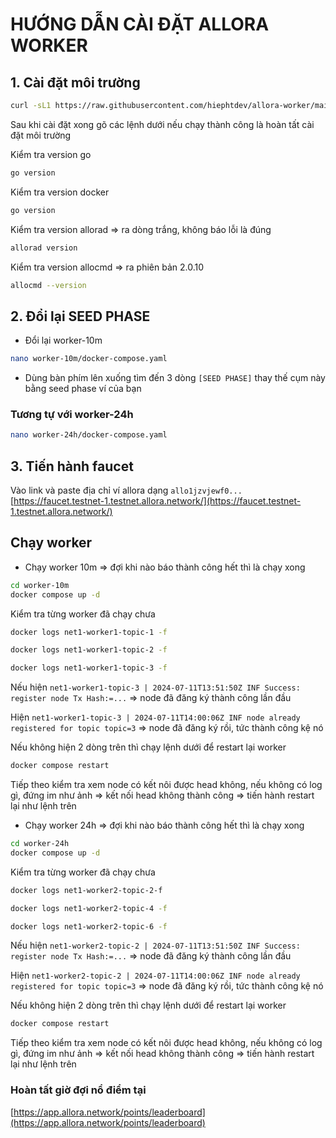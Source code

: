 # HƯỚNG DẪN CÀI ĐẶT ALLORA WORKER

## 1. Cài đặt môi trường

```bash
curl -sL1 https://raw.githubusercontent.com/hiephtdev/allora-worker/main/data/scripts/init.sh | bash
```

Sau khi cài đặt xong gõ các lệnh dưới nếu chạy thành công là hoàn tất cài đặt môi trường

Kiểm tra version go

```bash
go version
```

Kiểm tra version docker

```bash
go version
```

Kiểm tra version allorad => ra dòng trắng, không báo lỗi là đúng

```bash
allorad version
```

Kiểm tra version allocmd => ra phiên bản 2.0.10

```bash
allocmd --version
```

## 2. Đổi lại SEED PHASE

- Đổi lại worker-10m

```bash
nano worker-10m/docker-compose.yaml
```

- Dùng bàn phím lên xuống tìm đến 3 dòng `[SEED PHASE]` thay thế cụm này bằng seed phase ví của bạn

### Tương tự với worker-24h

```bash
nano worker-24h/docker-compose.yaml
```

## 3. Tiến hành faucet

Vào link và paste địa chỉ ví allora dạng `allo1jzvjewf0...`  [https://faucet.testnet-1.testnet.allora.network/](https://faucet.testnet-1.testnet.allora.network/)

## Chạy worker

- Chạy worker 10m => đợi khi nào báo thành công hết thì là chạy xong

```bash
cd worker-10m
docker compose up -d
```

Kiểm tra từng worker đã chạy chưa

```bash
docker logs net1-worker1-topic-1 -f
```

```bash
docker logs net1-worker1-topic-2 -f
```

```bash
docker logs net1-worker1-topic-3 -f
```

Nếu hiện `net1-worker1-topic-3 | 2024-07-11T13:51:50Z INF Success: register node Tx Hash:=...` => node đã đăng ký thành công lần đầu

Hiện `net1-worker1-topic-3 | 2024-07-11T14:00:06Z INF node already registered for topic topic=3` => node đã đăng ký rồi, tức thành công kệ nó

Nếu không hiện 2 dòng trên thì chạy lệnh dưới để restart lại worker

```bash
docker compose restart
```

Tiếp theo kiểm tra xem node có kết nôi được head không, nếu không có log gì, đứng im như ảnh => kết nối head không thành công => tiến hành restart lại như lệnh trên

- Chạy worker 24h => đợi khi nào báo thành công hết thì là chạy xong

```bash
cd worker-24h
docker compose up -d
```

Kiểm tra từng worker đã chạy chưa

```bash
docker logs net1-worker2-topic-2-f
```

```bash
docker logs net1-worker2-topic-4 -f
```

```bash
docker logs net1-worker2-topic-6 -f
```

Nếu hiện `net1-worker2-topic-2 | 2024-07-11T13:51:50Z INF Success: register node Tx Hash:=...` => node đã đăng ký thành công lần đầu

Hiện `net1-worker2-topic-2 | 2024-07-11T14:00:06Z INF node already registered for topic topic=3` => node đã đăng ký rồi, tức thành công kệ nó

Nếu không hiện 2 dòng trên thì chạy lệnh dưới để restart lại worker

```bash
docker compose restart
```

Tiếp theo kiểm tra xem node có kết nôi được head không, nếu không có log gì, đứng im như ảnh => kết nối head không thành công => tiến hành restart lại như lệnh trên

### Hoàn tất giờ đợi nổ điểm tại

[https://app.allora.network/points/leaderboard](https://app.allora.network/points/leaderboard)
